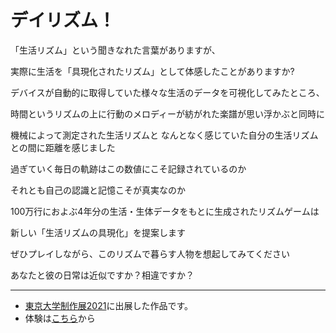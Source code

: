 # デイリズム！

「生活リズム」という聞きなれた言葉がありますが、

実際に生活を「具現化されたリズム」として体感したことがありますか? 

デバイスが自動的に取得していた様々な生活のデータを可視化してみたところ、 

時間というリズムの上に行動のメロディーが紡がれた楽譜が思い浮かぶと同時に

機械によって測定された生活リズムと なんとなく感じていた自分の生活リズムとの間に距離を感じました

過ぎていく毎日の軌跡はこの数値にこそ記録されているのか

それとも自己の認識と記憶こそが真実なのか 

100万行におよぶ4年分の生活・生体データをもとに生成されたリズムゲームは

新しい「生活リズムの具現化」を提案します 

ぜひプレイしながら、このリズムで暮らす人物を想起してみてください

あなたと彼の日常は近似ですか？相違ですか？

<hr>

 - [東京大学制作展2021](https://iiiexhibition.com/log/i3e23/)に出展した作品です。
 - 体験は[こちら](https://tiger0ym.github.io/iiiex/)から


